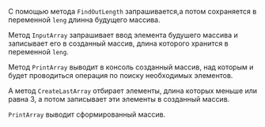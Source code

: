 С помощью метода ```FindOutLength``` запрашивается,а потом сохраняется в переменной ``leng`` длинна будущего массива.

Метод ```InputArray``` запрашивает ввод элемента будушего массива и записывает его в созданный массив, длина которого хранится в переменной ``leng``.

Метод ```PrintArray``` выводит в консоль созданный массив, над которым и будет проводиться операция по поиску необходимых элементов.

А метод ``CreateLastArray`` отбирает элементы, длина которых меньше или равна 3, а потом записывает эти элементы в созданный массив.

``PrintArray`` выводит сформированный массив.